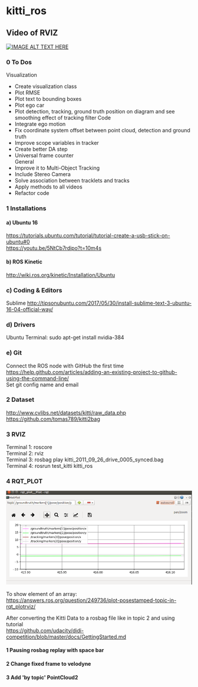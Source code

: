 # kitti_ros

[//]: # (Image References)

[image1]: ./images/rqt_plot.png "rqt_plot visualization"
## Video of RVIZ

[![IMAGE ALT TEXT HERE](https://img.youtube.com/vi/pQ3EL-UoUpI/0.jpg)](https://www.youtube.com/watch?v=pQ3EL-UoUpI)

### 0 To Dos
Visualization   
- Create visualization class
- Plot RMSE   
- Plot text to bounding boxes   
- Plot ego car    
- Plot detection, tracking, ground truth position on diagram and see smoothing effect of tracking filter
Code
- Integrate ego motion    
- Fix coordinate system offset between point cloud, detection and ground truth    
- Improve scope variables in tracker    
- Create better DA step   
- Universal frame counter   
General
- Improve it to Multi-Object Tracking   
- Include Stereo Camera
- Solve association between tracklets and tracks
- Apply methods to all videos   
- Refactor code   

### 1 Installations

#### a) Ubuntu 16   
https://tutorials.ubuntu.com/tutorial/tutorial-create-a-usb-stick-on-ubuntu#0   
https://youtu.be/5NtCb7rdipo?t=10m4s

#### b) ROS Kinetic
http://wiki.ros.org/kinetic/Installation/Ubuntu   

### c) Coding & Editors
Sublime
http://tipsonubuntu.com/2017/05/30/install-sublime-text-3-ubuntu-16-04-official-way/

### d) Drivers
Ubuntu Terminal: sudo apt-get install nvidia-384

### e) Git
Connect the ROS node with GitHub the first time   
https://help.github.com/articles/adding-an-existing-project-to-github-using-the-command-line/   
Set git config name and email

### 2 Dataset
http://www.cvlibs.net/datasets/kitti/raw_data.php   
https://github.com/tomas789/kitti2bag

### 3 RVIZ   
Terminal 1: roscore   
Terminal 2: rviz    
Terminal 3: rosbag play kitti_2011_09_26_drive_0005_synced.bag    
Terminal 4: rosrun test_kitti kitti_ros   

### 4 RQT_PLOT

![alt text][image1]   

To show element of an array: https://answers.ros.org/question/249736/plot-posestamped-topic-in-rqt_plotrviz/



After converting the Kitti Data to a rosbag file like in topic 2 and using tutorial   
https://github.com/udacity/didi-competition/blob/master/docs/GettingStarted.md
#### 1 Pausing rosbag replay with space bar
#### 2 Change fixed frame to velodyne
#### 3 Add 'by topic' PointCloud2

